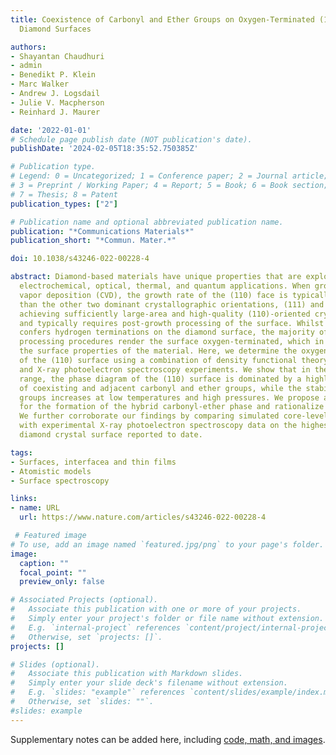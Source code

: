 ```yaml
---
title: Coexistence of Carbonyl and Ether Groups on Oxygen-Terminated (110)-Oriented
  Diamond Surfaces

authors:
- Shayantan Chaudhuri
- admin
- Benedikt P. Klein
- Marc Walker
- Andrew J. Logsdail
- Julie V. Macpherson
- Reinhard J. Maurer

date: '2022-01-01'
# Schedule page publish date (NOT publication's date).
publishDate: '2024-02-05T18:35:52.750385Z'

# Publication type.
# Legend: 0 = Uncategorized; 1 = Conference paper; 2 = Journal article;
# 3 = Preprint / Working Paper; 4 = Report; 5 = Book; 6 = Book section;
# 7 = Thesis; 8 = Patent
publication_types: ["2"]

# Publication name and optional abbreviated publication name.
publication: "*Communications Materials*"
publication_short: "*Commun. Mater.*"

doi: 10.1038/s43246-022-00228-4

abstract: Diamond-based materials have unique properties that are exploited in many
  electrochemical, optical, thermal, and quantum applications. When grown via chemical
  vapor deposition (CVD), the growth rate of the (110) face is typically much faster
  than the other two dominant crystallographic orientations, (111) and (100). As such,
  achieving sufficiently large-area and high-quality (110)-oriented crystals is challenging
  and typically requires post-growth processing of the surface. Whilst CVD growth
  confers hydrogen terminations on the diamond surface, the majority of post-growth
  processing procedures render the surface oxygen-terminated, which in turn impacts
  the surface properties of the material. Here, we determine the oxygenation state
  of the (110) surface using a combination of density functional theory calculations
  and X-ray photoelectron spectroscopy experiments. We show that in the 0–1000 K temperature
  range, the phase diagram of the (110) surface is dominated by a highly stable phase
  of coexisting and adjacent carbonyl and ether groups, while the stability of peroxide
  groups increases at low temperatures and high pressures. We propose a mechanism
  for the formation of the hybrid carbonyl-ether phase and rationalize its high stability.
  We further corroborate our findings by comparing simulated core-level binding energies
  with experimental X-ray photoelectron spectroscopy data on the highest-quality (110)-oriented
  diamond crystal surface reported to date.

tags:
- Surfaces, interfacea and thin films
- Atomistic models
- Surface spectroscopy

links:
- name: URL
  url: https://www.nature.com/articles/s43246-022-00228-4

 # Featured image
# To use, add an image named `featured.jpg/png` to your page's folder. 
image:
  caption: ""
  focal_point: ""
  preview_only: false

# Associated Projects (optional).
#   Associate this publication with one or more of your projects.
#   Simply enter your project's folder or file name without extension.
#   E.g. `internal-project` references `content/project/internal-project/index.md`.
#   Otherwise, set `projects: []`.
projects: []

# Slides (optional).
#   Associate this publication with Markdown slides.
#   Simply enter your slide deck's filename without extension.
#   E.g. `slides: "example"` references `content/slides/example/index.md`.
#   Otherwise, set `slides: ""`.
#slides: example
---
```


Supplementary notes can be added here, including [code, math, and images](https://wowchemy.com/docs/writing-markdown-latex/).